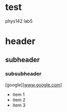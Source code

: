 # test
phys142 lab5

# header
## subheader
### subsubheader
[google][www.google.com]
- item 1
- item 2
- item 3
  
  
